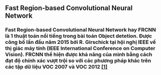 ## Fast Region-based Convolutional Neural Network
### Fast Region-based Convolutional Neural Network hay FRCNN là 1 thuật toán nổi tiếng trong bài toán Object detetion. Được công bố lần đầu năm 2015 bởi R. Girschick tại hội nghị IEEE về thị giác máy tính (IEEE International Conference on Computer Vision). FRCNN thể hiện được khả năng của mình bằng cách đạt độ chính xác vượt trội so với các phương pháp khác trên các tập dữ liệu VOC 2007 và VOC 2012 [[1]]()
###